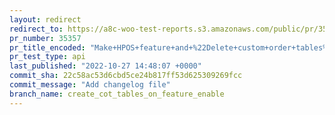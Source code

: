 ```yaml
---
layout: redirect
redirect_to: https://a8c-woo-test-reports.s3.amazonaws.com/public/pr/35357/api/index.html
pr_number: 35357
pr_title_encoded: "Make+HPOS+feature+and+%22Delete+custom+order+tables%22+tool+work+nicely+together"
pr_test_type: api
last_published: "2022-10-27 14:48:07 +0000"
commit_sha: 22c58ac53d6cbd5ce24b817ff53d625309269fcc
commit_message: "Add changelog file"
branch_name: create_cot_tables_on_feature_enable
---
```

